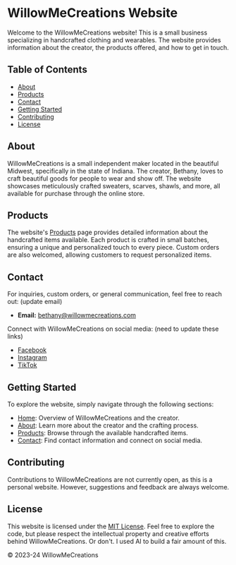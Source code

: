 # WillowMeCreations Website

Welcome to the WillowMeCreations website! This is a small business specializing in handcrafted clothing and wearables. The website provides information about the creator, the products offered, and how to get in touch.

## Table of Contents

- [About](#about)
- [Products](#products)
- [Contact](#contact)
- [Getting Started](#getting-started)
- [Contributing](#contributing)
- [License](#license)

## About

WillowMeCreations is a small independent maker located in the beautiful Midwest, specifically in the state of Indiana. The creator, Bethany, loves to craft beautiful goods for people to wear and show off. The website showcases meticulously crafted sweaters, scarves, shawls, and more, all available for purchase through the online store.

## Products

The website's [Products](products.html) page provides detailed information about the handcrafted items available. Each product is crafted in small batches, ensuring a unique and personalized touch to every piece. Custom orders are also welcomed, allowing customers to request personalized items.

## Contact

For inquiries, custom orders, or general communication, feel free to reach out: (update email)

- **Email:** [bethany@willowmecreations.com](mailto:)

Connect with WillowMeCreations on social media: (need to update these links)

- [Facebook](https://facebook.com/)
- [Instagram](https://instagram.com/)
- [TikTok](https://tiktok.com/bethanyrhodes6)

## Getting Started

To explore the website, simply navigate through the following sections:

- [Home](index.html): Overview of WillowMeCreations and the creator.
- [About](about.html): Learn more about the creator and the crafting process.
- [Products](products.html): Browse through the available handcrafted items.
- [Contact](contact.html): Find contact information and connect on social media.

## Contributing

Contributions to WillowMeCreations are not currently open, as this is a personal website. However, suggestions and feedback are always welcome.

## License

This website is licensed under the [MIT License](LICENSE). Feel free to explore the code, but please respect the intellectual property and creative efforts behind WillowMeCreations. Or don't. I used AI to build a fair amount of this.

&copy; 2023-24 WillowMeCreations
